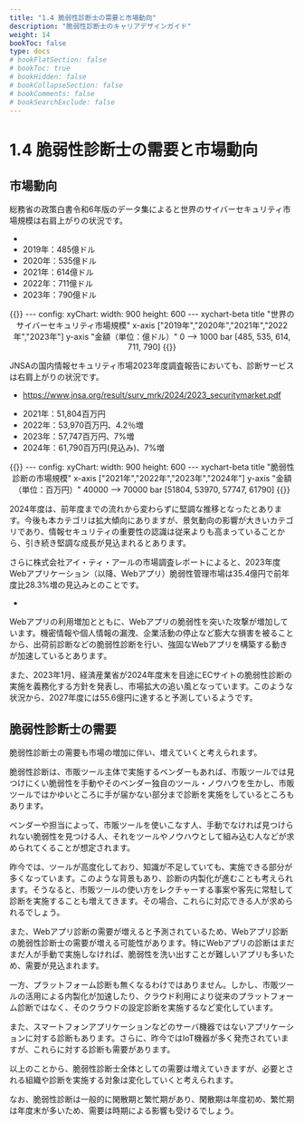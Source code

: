 ```yaml
---
title: "1.4 脆弱性診断士の需要と市場動向"
description: "脆弱性診断士のキャリアデザインガイド"
weight: 14
bookToc: false
type: docs
# bookFlatSection: false
# bookToc: true
# bookHidden: false
# bookCollapseSection: false
# bookComments: false
# bookSearchExclude: false
---
```


# 1.4 脆弱性診断士の需要と市場動向

## 市場動向

総務省の政策白書令和6年版のデータ集によると世界のサイバーセキュリティ市場規模は右肩上がりの状況です。

* [](https://www.soumu.go.jp/johotsusintokei/whitepaper/ja/r06/html/datashu.html#f00293)
* 2019年：485億ドル
* 2020年：535億ドル
* 2021年：614億ドル
* 2022年：711億ドル
* 2023年：790億ドル

<center>
{{<mermaid>}}
---
config:
    xyChart:
        width: 900
        height: 600
---
xychart-beta
    title "世界のサイバーセキュリティ市場規模"
    x-axis ["2019年","2020年","2021年","2022年","2023年"]
    y-axis "金額（単位：億ドル）" 0 --> 1000
    bar [485, 535, 614, 711, 790]
{{</mermaid>}}
</center>

JNSAの国内情報セキュリティ市場2023年度調査報告においても、診断サービスは右肩上がりの状況です。
- https://www.jnsa.org/result/surv_mrk/2024/2023_securitymarket.pdf

* 2021年：51,804百万円
* 2022年：53,970百万円、4.2％増
* 2023年：57,747百万円、7%増
* 2024年：61,790百万円(見込み)、7%増

<center>
{{<mermaid>}}
---
config:
    xyChart:
        width: 900
        height: 600
---
xychart-beta
    title "脆弱性診断の市場規模"
    x-axis ["2021年","2022年","2023年","2024年"]
    y-axis "金額（単位：百万円）" 40000 --> 70000
    bar [51804, 53970, 57747, 61790]
{{</mermaid>}}
</center>

2024年度は、前年度までの流れから変わらずに堅調な推移となったとあります。今後も本カテゴリは拡大傾向にありますが、景気動向の影響が大きいカテゴリであり、情報セキュリティの重要性の認識は従来よりも高まっていることから、引き続き堅調な成長が見込まれるとあります。

さらに株式会社アイ・ティ・アールの市場調査レポートによると、2023年度Webアプリケーション（以降、Webアプリ）脆弱性管理市場は35.4億円で前年度比28.3%増の見込みとのことです。
- [](https://www.itr.co.jp/topics/pr-20240523-1)

Webアプリの利用増加とともに、Webアプリの脆弱性を突いた攻撃が増加しています。機密情報や個人情報の漏洩、企業活動の停止など膨大な損害を被ることから、出荷前診断などの脆弱性診断を行い、強固なWebアプリを構築する動きが加速しているとあります。

また、2023年1月、経済産業省が2024年度末を目途にECサイトの脆弱性診断の実施を義務化する方針を発表し、市場拡大の追い風となっています。このような状況から、2027年度には55.6億円に達すると予測しているようです。

## 脆弱性診断士の需要

脆弱性診断士の需要も市場の増加に伴い、増えていくと考えられます。

脆弱性診断は、市販ツール主体で実施するベンダーもあれば、市販ツールでは見つけにくい脆弱性を手動やそのベンダー独自のツール・ノウハウを生かし、市販ツールではかゆいところに手が届かない部分まで診断を実施をしているところもあります。

ベンダーや担当によって、市販ツールを使いこなす人、手動でなければ見つけられない脆弱性を見つける人、それをツールやノウハウとして組み込む人などが求められてくることが想定されます。

昨今では、ツールが高度化しており、知識が不足していても、実施できる部分が多くなっています。このような背景もあり、診断の内製化が進むことも考えられます。そうなると、市販ツールの使い方をレクチャーする事案や客先に常駐して診断を実施することも増えてきます。その場合、これらに対応できる人が求められるでしょう。

また、Webアプリ診断の需要が増えると予測されているため、Webアプリ診断の脆弱性診断士の需要が増える可能性があります。特にWebアプリの診断はまだまだ人が手動で実施しなければ、脆弱性を洗い出すことが難しいアプリも多いため、需要が見込まれます。

一方、プラットフォーム診断も無くなるわけではありません。しかし、市販ツールの活用による内製化が加速したり、クラウド利用により従来のプラットフォーム診断ではなく、そのクラウドの設定診断を実施するなど変化しています。

また、スマートフォンアプリケーションなどのサーバ機器ではないアプリケーションに対する診断もあります。さらに、昨今ではIoT機器が多く発売されていますが、これらに対する診断も需要があります。

以上のことから、脆弱性診断士全体としての需要は増えていきますが、必要とされる組織や診断を実施する対象は変化していくと考えられます。

なお、脆弱性診断は一般的に閑散期と繁忙期があり、閑散期は年度初め、繁忙期は年度末が多いため、需要は時期による影響も受けるでしょう。